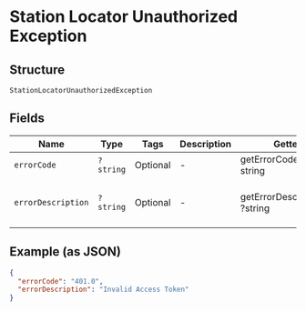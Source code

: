 
# Station Locator Unauthorized Exception

## Structure

`StationLocatorUnauthorizedException`

## Fields

| Name | Type | Tags | Description | Getter | Setter |
|  --- | --- | --- | --- | --- | --- |
| `errorCode` | `?string` | Optional | - | getErrorCode(): ?string | setErrorCode(?string errorCode): void |
| `errorDescription` | `?string` | Optional | - | getErrorDescription(): ?string | setErrorDescription(?string errorDescription): void |

## Example (as JSON)

```json
{
  "errorCode": "401.0",
  "errorDescription": "Invalid Access Token"
}
```

